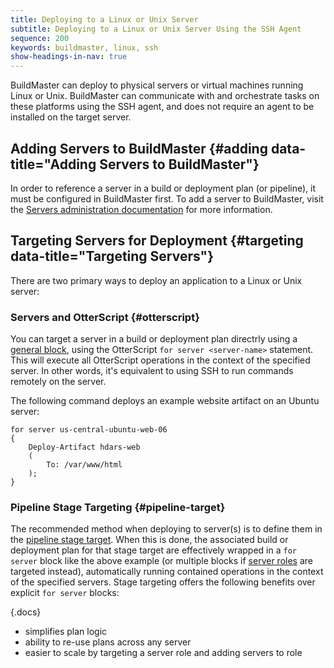 ```yaml
---
title: Deploying to a Linux or Unix Server
subtitle: Deploying to a Linux or Unix Server Using the SSH Agent
sequence: 200
keywords: buildmaster, linux, ssh
show-headings-in-nav: true
---
```


BuildMaster can deploy to physical servers or virtual machines running Linux or Unix. BuildMaster can communicate with and orchestrate tasks on these platforms using the SSH agent, and does not require an agent to be installed on the target server.

## Adding Servers to BuildMaster {#adding data-title="Adding Servers to BuildMaster"}

In order to reference a server in a build or deployment plan (or pipeline), it must be configured in BuildMaster first. To add a server to BuildMaster, visit the [Servers administration documentation](/docs/buildmaster/administration/agents-and-infrastructure/servers) for more information.

## Targeting Servers for Deployment {#targeting data-title="Targeting Servers"}

There are two primary ways to deploy an application to a Linux or Unix server:

### Servers and OtterScript {#otterscript}

You can target a server in a build or deployment plan directrly using a [general block](/docs/executionengine/otterscript/statements-and-blocks/general-blocks), using the OtterScript `for server <server-name>` statement. This will execute all OtterScript operations in the context of the specified server. In other words, it's equivalent to using SSH to run commands remotely on the server. 

The following command deploys an example website artifact on an Ubuntu server:

```
for server us-central-ubuntu-web-06
{
    Deploy-Artifact hdars-web
    (
        To: /var/www/html
    );
}
```

### Pipeline Stage Targeting {#pipeline-target}

The recommended method when deploying to server(s) is to define them in the [pipeline stage target](/docs/buildmaster/verification/pipelines#pipeline-stages). When this is done, the associated build or deployment plan for that stage target are effectively wrapped in a `for server` block like the above example (or multiple blocks if [server roles](/docs/buildmaster/administration/agents-and-infrastructure/server-roles) are targeted instead), automatically running contained operations in the context of the specified servers. Stage targeting offers the following benefits over explicit `for server` blocks:

{.docs}
 - simplifies plan logic
 - ability to re-use plans across any server
 - easier to scale by targeting a server role and adding servers to role
